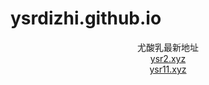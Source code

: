 # ysrdizhi.github.io
<center>
尤酸乳最新地址<br>
<a href="https://ysr2.xyz" target="_blank">ysr2.xyz</a><br>
<a href="https://ysr11.xyz" target="_blank">ysr11.xyz</a><br>
</center>
